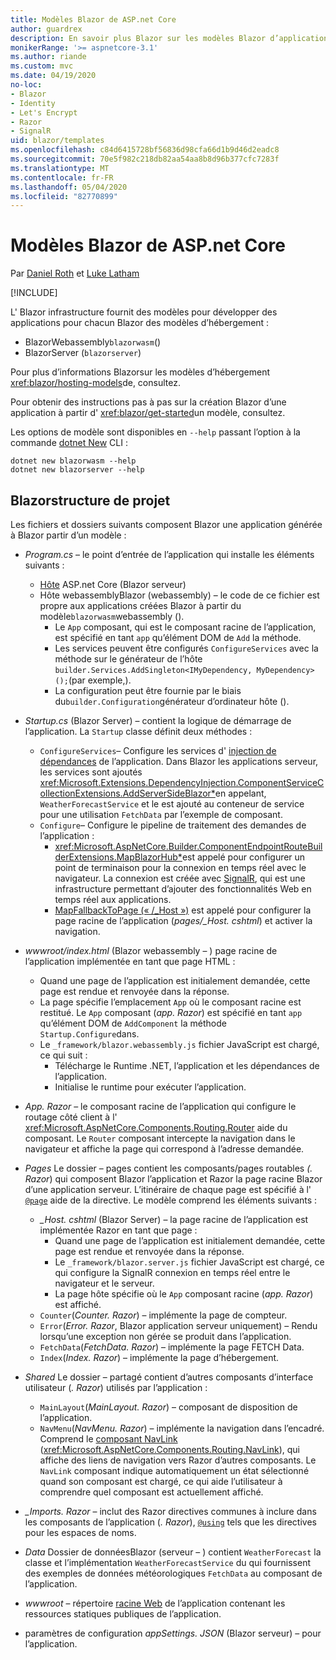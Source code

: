 ```yaml
---
title: Modèles Blazor de ASP.net Core
author: guardrex
description: En savoir plus Blazor sur les modèles Blazor d’application ASP.net Core et la structure de projet.
monikerRange: '>= aspnetcore-3.1'
ms.author: riande
ms.custom: mvc
ms.date: 04/19/2020
no-loc:
- Blazor
- Identity
- Let's Encrypt
- Razor
- SignalR
uid: blazor/templates
ms.openlocfilehash: c84d6415728bf56836d98cfa66d1b9d46d2eadc8
ms.sourcegitcommit: 70e5f982c218db82aa54aa8b8d96b377cfc7283f
ms.translationtype: MT
ms.contentlocale: fr-FR
ms.lasthandoff: 05/04/2020
ms.locfileid: "82770899"
---
```

# <a name="aspnet-core-blazor-templates"></a>Modèles Blazor de ASP.net Core

Par [Daniel Roth](https://github.com/danroth27) et [Luke Latham](https://github.com/guardrex)

[!INCLUDE[](~/includes/blazorwasm-preview-notice.md)]

L' Blazor infrastructure fournit des modèles pour développer des applications pour chacun Blazor des modèles d’hébergement :

* BlazorWebassembly`blazorwasm`()
* BlazorServer (`blazorserver`)

Pour plus d’informations Blazorsur les modèles d’hébergement <xref:blazor/hosting-models>de, consultez.

Pour obtenir des instructions pas à pas sur la création Blazor d’une application à partir d' <xref:blazor/get-started>un modèle, consultez.

Les options de modèle sont disponibles en `--help` passant l’option à la commande [dotnet New](/dotnet/core/tools/dotnet-new) CLI :

```dotnetcli
dotnet new blazorwasm --help
dotnet new blazorserver --help
```

## <a name="blazor-project-structure"></a>Blazorstructure de projet

Les fichiers et dossiers suivants composent Blazor une application générée à Blazor partir d’un modèle :

* *Program.cs* &ndash; le point d’entrée de l’application qui installe les éléments suivants :

  * [Hôte](xref:fundamentals/host/generic-host) ASP.net Core (Blazor serveur)
  * Hôte webassemblyBlazor (webassembly) &ndash; le code de ce fichier est propre aux applications créées Blazor à partir du modèle`blazorwasm`webassembly ().
    * Le `App` composant, qui est le composant racine de l’application, est spécifié en tant `app` qu’élément DOM de `Add` la méthode.
    * Les services peuvent être configurés `ConfigureServices` avec la méthode sur le générateur de l’hôte `builder.Services.AddSingleton<IMyDependency, MyDependency>();`(par exemple,).
    * La configuration peut être fournie par le biais du`builder.Configuration`générateur d’ordinateur hôte ().

* *Startup.cs* (Blazor Server) &ndash; contient la logique de démarrage de l’application. La `Startup` classe définit deux méthodes :

  * `ConfigureServices`&ndash; Configure les services d' [injection de dépendances](xref:fundamentals/dependency-injection) de l’application. Dans Blazor les applications serveur, les services sont ajoutés <xref:Microsoft.Extensions.DependencyInjection.ComponentServiceCollectionExtensions.AddServerSideBlazor*>en appelant, `WeatherForecastService` et le est ajouté au conteneur de service pour une utilisation `FetchData` par l’exemple de composant.
  * `Configure`&ndash; Configure le pipeline de traitement des demandes de l’application :
    * <xref:Microsoft.AspNetCore.Builder.ComponentEndpointRouteBuilderExtensions.MapBlazorHub*>est appelé pour configurer un point de terminaison pour la connexion en temps réel avec le navigateur. La connexion est créée avec [SignalR](xref:signalr/introduction), qui est une infrastructure permettant d’ajouter des fonctionnalités Web en temps réel aux applications.
    * [MapFallbackToPage (« /_Host »)](xref:Microsoft.AspNetCore.Builder.RazorPagesEndpointRouteBuilderExtensions.MapFallbackToPage*) est appelé pour configurer la page racine de l’application (*pages/_Host. cshtml*) et activer la navigation.

* *wwwroot/index.html* (Blazor webassembly &ndash; ) page racine de l’application implémentée en tant que page HTML :
  * Quand une page de l’application est initialement demandée, cette page est rendue et renvoyée dans la réponse.
  * La page spécifie l’emplacement `App` où le composant racine est restitué. Le `App` composant (*app. Razor*) est spécifié en tant `app` qu’élément DOM de `AddComponent` la méthode `Startup.Configure`dans.
  * Le `_framework/blazor.webassembly.js` fichier JavaScript est chargé, ce qui suit :
    * Télécharge le Runtime .NET, l’application et les dépendances de l’application.
    * Initialise le runtime pour exécuter l’application.

* *App. Razor* &ndash; le composant racine de l’application qui configure le routage côté client à l' <xref:Microsoft.AspNetCore.Components.Routing.Router> aide du composant. Le `Router` composant intercepte la navigation dans le navigateur et affiche la page qui correspond à l’adresse demandée.

* *Pages* Le dossier &ndash; pages contient les composants/pages routables *(. Razor*) qui composent Blazor l’application et Razor la page racine Blazor d’une application serveur. L’itinéraire de chaque page est spécifié à l' [`@page`](xref:mvc/views/razor#page) aide de la directive. Le modèle comprend les éléments suivants :
  * *_Host. cshtml* (Blazor Server) &ndash; la page racine de l’application est implémentée Razor en tant que page :
    * Quand une page de l’application est initialement demandée, cette page est rendue et renvoyée dans la réponse.
    * Le `_framework/blazor.server.js` fichier JavaScript est chargé, ce qui configure la SignalR connexion en temps réel entre le navigateur et le serveur.
    * La page hôte spécifie où le `App` composant racine (*app. Razor*) est affiché.
  * `Counter`(*Counter. Razor*) &ndash; implémente la page de compteur.
  * `Error`(*Error. Razor*, Blazor application serveur uniquement) &ndash; Rendu lorsqu’une exception non gérée se produit dans l’application.
  * `FetchData`(*FetchData. Razor*) &ndash; implémente la page FETCH Data.
  * `Index`(*Index. Razor*) &ndash; implémente la page d’hébergement.

* *Shared* Le dossier &ndash; partagé contient d’autres composants d’interface utilisateur (*. Razor*) utilisés par l’application :
  * `MainLayout`(*MainLayout. Razor*) &ndash; composant de disposition de l’application.
  * `NavMenu`(*NavMenu. Razor*) &ndash; implémente la navigation dans l’encadré. Comprend le [composant NavLink](xref:blazor/routing#navlink-component) (<xref:Microsoft.AspNetCore.Components.Routing.NavLink>), qui affiche des liens de navigation vers Razor d’autres composants. Le `NavLink` composant indique automatiquement un état sélectionné quand son composant est chargé, ce qui aide l’utilisateur à comprendre quel composant est actuellement affiché.

* *_Imports. Razor* &ndash; inclut des Razor directives communes à inclure dans les composants de l’application (*. Razor*), [`@using`](xref:mvc/views/razor#using) tels que les directives pour les espaces de noms.

* *Data* Dossier de donnéesBlazor (serveur &ndash; ) contient `WeatherForecast` la classe et l’implémentation `WeatherForecastService` du qui fournissent des exemples de données météorologiques `FetchData` au composant de l’application.

* *wwwroot* &ndash; répertoire [racine Web](xref:fundamentals/index#web-root) de l’application contenant les ressources statiques publiques de l’application.

* paramètres de configuration *appSettings. JSON* (Blazor serveur) &ndash; pour l’application.

